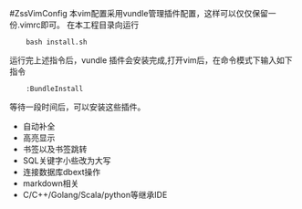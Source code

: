 #ZssVimConfig
本vim配置采用vundle管理插件配置，这样可以仅仅保留一份.vimrc即可。
在本工程目录向运行
```
    bash install.sh
```
运行完上述指令后，vundle 插件会安装完成,打开vim后，在命令模式下输入如下指令
```
    :BundleInstall
```
等待一段时间后，可以安装这些插件。



-   自动补全
-   高亮显示
-   书签以及书签跳转
-   SQL关键字小些改为大写
-   连接数据库dbext操作
-   markdown相关
-   C/C++/Golang/Scala/python等继承IDE
